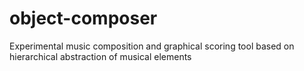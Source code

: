 # object-composer
Experimental music composition and graphical scoring tool based on hierarchical abstraction of musical elements
